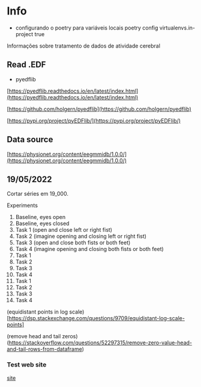# Info

- configurando o poetry para variáveis locais
    poetry config virtualenvs.in-project true

Informações sobre tratamento de dados de atividade cerebral

## Read .EDF 

* pyedflib

[https://pyedflib.readthedocs.io/en/latest/index.html](https://pyedflib.readthedocs.io/en/latest/index.html)

[https://github.com/holgern/pyedflib](https://github.com/holgern/pyedflib)

[https://pypi.org/project/pyEDFlib/](https://pypi.org/project/pyEDFlib/)

## Data source

[https://physionet.org/content/eegmmidb/1.0.0/](https://physionet.org/content/eegmmidb/1.0.0/)


## 19/05/2022

Cortar séries em 19_000.

Experiments

1. Baseline, eyes open
2. Baseline, eyes closed
3. Task 1 (open and close left or right fist)
4. Task 2 (imagine opening and closing left or right fist)
5. Task 3 (open and close both fists or both feet)
6. Task 4 (imagine opening and closing both fists or both feet)
7. Task 1
8. Task 2
9. Task 3
10. Task 4
11. Task 1
12. Task 2
13. Task 3
14. Task 4


(equidistant points in log scale)[https://dsp.stackexchange.com/questions/9709/equidistant-log-scale-points]


(remove head and tail zeros)(https://stackoverflow.com/questions/52297315/remove-zero-value-head-and-tail-rows-from-dataframe)


### Test web site

[site](./web_report/web_site/experiments_figs.html)

